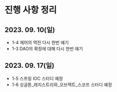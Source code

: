 # 진행 사항 정리

## 2023. 09. 10(일)

- 1-4 제어의 역전 다시 한번 얘기
- 1-3 DAO의 확장에 대해 다시 한번 얘기

## 2023. 09. 17(일)

- 1-5 스프링 IOC 스터디 예정
- 1-6 싱글톤_레지스트리와_오브젝트_스코프 스터디 예정